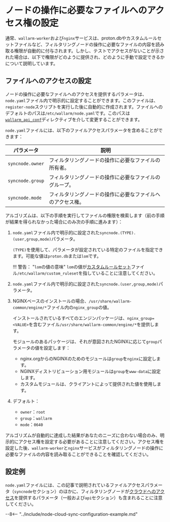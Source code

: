# ノードの操作に必要なファイルへのアクセス権の設定

通常、`wallarm-worker`および`nginx`サービスは、proton.dbやカスタムルールセットファイルなど、フィルタリングノードの操作に必要なファイルの内容を読み取る権限が自動的に付与されます。しかし、テストでアクセスがないことが示された場合は、以下で権限がどのように提供され、どのように手動で設定できるかについて説明しています。

## ファイルへのアクセスの設定

ノードの操作に必要なファイルへのアクセスを提供するパラメータは、`node.yaml`ファイル内で明示的に設定することができます。このファイルは、`register-node`スクリプトを実行した後に自動的に作成されます。ファイルへのデフォルトのパスは`/etc/wallarm/node.yaml`です。このパスは[`wallarm_api_conf`](configure-parameters-en.md#wallarm_api_conf)ディレクティブを介して変更することができます。

`node.yaml`ファイルには、以下のファイルアクセスパラメータを含めることができます：

| パラメータ | 説明 |
|--------------|-------------|
| `syncnode.owner` | フィルタリングノードの操作に必要なファイルの所有者。 |
| `syncnode.group` | フィルタリングノードの操作に必要なファイルのグループ。 |
| `syncnode.mode`  | フィルタリングノードの操作に必要なファイルへのアクセス権。 |

アルゴリズムは、以下の手順を実行してファイルの権限を検索します（前の手順が結果を得られなかった場合にのみ次の手順に進みます）：

1. `node.yaml`ファイル内で明示的に設定された`syncnode.(TYPE).(user,group,mode)`パラメータ。

    `(TYPE)`を使用して、パラメータが設定されている特定のファイルを指定できます。可能な値は`proton.db`または`lom`です。

    !!! 警告： "`lom`の値の意味"
        `lom`の値が[カスタムルールセット](../user-guides/rules/compiling.md)ファイル`/etc/wallarm/custom_ruleset`を指していることに注意してください。

1. `node.yaml`ファイル内で明示的に設定された`syncnode.(user,group,mode)`パラメータ。
1. NGINXベースのインストールの場合、`/usr/share/wallarm-common/engine/*`ファイル内の`nginx_group`の値。

    インストールされているすべてのエンジンパッケージは、`nginx_group=<VALUE>`を含むファイル`/usr/share/wallarm-common/engine/*`を提供します。

    モジュールのあるパッケージは、それが意図されたNGINXに応じて`group`パラメータの値を設定します：

    * nginx.orgからのNGINXのためのモジュールは`group`を`nginx`に設定します。
    * NGINXディストリビューション用モジュールは`group`を`www-data`に設定します。
    * カスタムモジュールは、クライアントによって提供された値を使用します。

1. デフォルト：
    * `owner`：`root`
    * `group`：`wallarm`
    * `mode`：`0640`

アルゴリズムが自動的に達成した結果があなたのニーズに合わない場合のみ、明示的にアクセス権を設定する必要があることに注意してください。アクセス権を設定した後、`wallarm-worker`と`nginx`サービスがフィルタリングノードの操作に必要なファイルの内容を読み取ることができることを確認してください。

## 設定例

`node.yaml`ファイルには、この記事で説明されているファイルアクセスパラメータ（`syncnode`セクション）のほかに、フィルタリングノードが[クラウドへのアクセス](configure-cloud-node-synchronization-en.md)を提供するパラメータ（一般および`api`セクション）も含まれることに注意してください。

--8<-- "../include/node-cloud-sync-configuration-example.md"